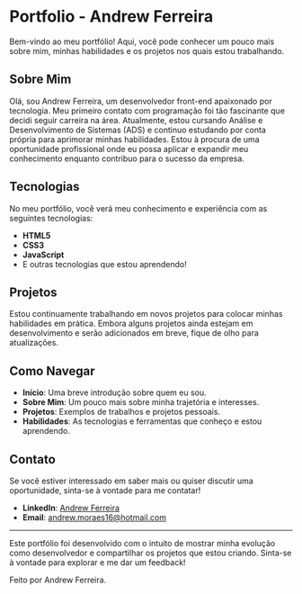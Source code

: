 # Portfolio - Andrew Ferreira

Bem-vindo ao meu portfólio! Aqui, você pode conhecer um pouco mais sobre mim, minhas habilidades e os projetos nos quais estou trabalhando.

## Sobre Mim

Olá, sou Andrew Ferreira, um desenvolvedor front-end apaixonado por tecnologia. Meu primeiro contato com programação foi tão fascinante que decidi seguir carreira na área. Atualmente, estou cursando Análise e Desenvolvimento de Sistemas (ADS) e continuo estudando por conta própria para aprimorar minhas habilidades. Estou à procura de uma oportunidade profissional onde eu possa aplicar e expandir meu conhecimento enquanto contribuo para o sucesso da empresa.

## Tecnologias

No meu portfólio, você verá meu conhecimento e experiência com as seguintes tecnologias:

- **HTML5**
- **CSS3**
- **JavaScript**
- E outras tecnologias que estou aprendendo!

## Projetos

Estou continuamente trabalhando em novos projetos para colocar minhas habilidades em prática. Embora alguns projetos ainda estejam em desenvolvimento e serão adicionados em breve, fique de olho para atualizações.

## Como Navegar

- **Início**: Uma breve introdução sobre quem eu sou.
- **Sobre Mim**: Um pouco mais sobre minha trajetória e interesses.
- **Projetos**: Exemplos de trabalhos e projetos pessoais.
- **Habilidades**: As tecnologias e ferramentas que conheço e estou aprendendo.

## Contato

Se você estiver interessado em saber mais ou quiser discutir uma oportunidade, sinta-se à vontade para me contatar!

- **LinkedIn**: [Andrew Ferreira](https://www.linkedin.com/in/andrew-ferreira-680101197)
- **Email**: andrew.moraes16@hotmail.com

---

Este portfólio foi desenvolvido com o intuito de mostrar minha evolução como desenvolvedor e compartilhar os projetos que estou criando. Sinta-se à vontade para explorar e me dar um feedback!

Feito por Andrew Ferreira.
